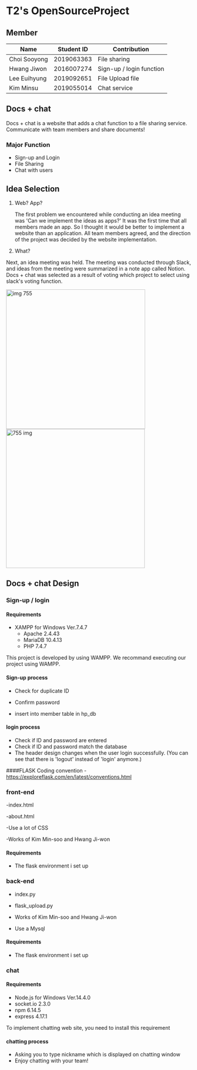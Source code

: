 # T2's OpenSourceProject

## Member
|Name|Student ID|Contribution|
|---|-----|----------|
|Choi Sooyong|2019063363| File sharing
|Hwang Jiwon|2016007274| Sign-up / login function
|Lee Euihyung|2019092651| File Upload file
|Kim Minsu|2019055014|Chat service

## Docs + chat
Docs + chat is a website that adds a chat function to a file sharing service. Communicate with team members and share documents!

### Major Function
- Sign-up and Login
- File Sharing
- Chat with users


## Idea Selection

1. Web? App?

   The first problem we encountered while conducting an idea meeting was 'Can we implement the ideas as apps?'
   It was the first time that all members made an app. So I thought it would be better to implement a website than an application. All team members agreed, and the direction of the project was decided by the website implementation.

2. What?

  Next, an idea meeting was held. The meeting was conducted through Slack, and ideas from the meeting were summarized in a note app called Notion. Docs + chat was selected as a result of voting which project to select using slack's voting function.

 <img width="378" alt="img 755" src="https://user-images.githubusercontent.com/56688064/85732806-a2764b80-b736-11ea-9dca-f33b75bcc2a6.png">
<img width="377" alt="755 img" src="https://user-images.githubusercontent.com/56688064/85732814-a3a77880-b736-11ea-9a39-fcf54ee411a9.png">



## Docs + chat Design

   ### Sign-up / login
   
   #### Requirements
   - XAMPP for Windows Ver.7.4.7
      - Apache 2.4.43
      - MariaDB 10.4.13
      - PHP 7.4.7

   This project is developed by using WAMPP. We recommand executing our project using WAMPP.

   
   #### Sign-up process
   - Check for duplicate ID
   
   - Confirm password
   
   - insert into member table in hp_db
   
   
   #### login process
   - Check if ID and password are entered
   - Check if ID and password match the database
   - The header design changes when the user login successfully. (You can see that there is 'logout' instead of 'login' anymore.)



   ####FLASK
    Coding convention
      - https://exploreflask.com/en/latest/conventions.html
   ### front-end
   -index.html
   
   -about.html
   
   -Use a lot of CSS
   
   -Works of Kim Min-soo and Hwang Ji-won
   
   #### Requirements
   
   - The flask environment i set up
   
   ### back-end
   - index.py
   
   - flask_upload.py
   
   - Works of Kim Min-soo and Hwang Ji-won
   
   - Use a Mysql
   
   #### Requirements
   - The flask environment i set up
   
   ### chat
   
   #### Requirements
   - Node.js for Windows Ver.14.4.0
   - socket.io 2.3.0
   - npm 6.14.5
   - express 4.17.1
   
   To implement chatting web site, you need to install this requirement
   
   #### chatting process
   - Asking you to type nickname which is displayed on chatting window
   - Enjoy chatting with your team!
